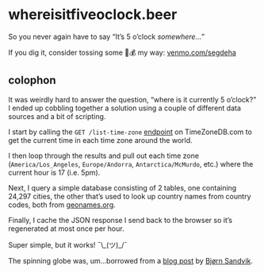 # whereisitfiveoclock.beer

So you never again have to say “It’s 5 o’clock _somewhere…”_

If you dig it, consider tossing some 🍺💰 my way: [venmo.com/segdeha](https://venmo.com/segdeha)

## colophon

It was weirdly hard to answer the question, “where is it currently 5 o’clock?” I ended up cobbling together a solution using a couple of different data sources and a bit of scripting.

I start by calling the `GET /list-time-zone` [endpoint](https://timezonedb.com/references/list-time-zone) on TimeZoneDB.com to get the current time in each time zone around the world.

I then loop through the results and pull out each time zone (`America/Los_Angeles`, `Europe/Andorra`, `Antarctica/McMurdo`, etc.) where the current hour is 17 (i.e. 5pm).

Next, I query a simple database consisting of 2 tables, one containing 24,297 cities, the other that’s used to look up country names from country codes, both from [geonames.org](http://download.geonames.org/export/dump/).

Finally, I cache the JSON response I send back to the browser so it’s regenerated at most once per hour.

Super simple, but it works! ¯\\\_(ツ)_/¯

The spinning globe was, um…borrowed from a [blog post](https://blog.mastermaps.com/2013/09/creating-webgl-earth-with-threejs.html) by [Bjørn Sandvik](https://twitter.com/thematicmapping).
